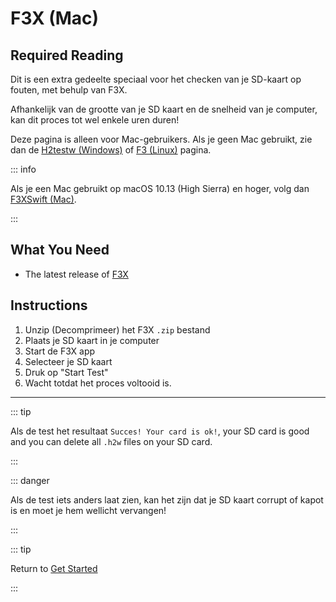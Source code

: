# F3X (Mac)

## Required Reading

Dit is een extra gedeelte speciaal voor het checken van je SD-kaart op fouten, met behulp van F3X.

Afhankelijk van de grootte van je SD kaart en de snelheid van je computer, kan dit proces tot wel enkele uren duren!

Deze pagina is alleen voor Mac-gebruikers. Als je geen Mac gebruikt, zie dan de [H2testw (Windows)](h2testw-\(windows\)) of [F3 (Linux)](f3-\(linux\)) pagina.

::: info

Als je een Mac gebruikt op macOS 10.13 (High Sierra) en hoger, volg dan [F3XSwift (Mac)](f3xswift-\(mac\)).

:::

## What You Need

- The latest release of [F3X](https://github.com/insidegui/F3X/releases/latest)

## Instructions

1. Unzip (Decomprimeer) het F3X `.zip` bestand
2. Plaats je SD kaart in je computer
3. Start de F3X app
4. Selecteer je SD kaart
5. Druk op "Start Test"
6. Wacht totdat het proces voltooid is.

___

::: tip

Als de test het resultaat `Succes! Your card is ok!`, your SD card is good and you can delete all `.h2w` files on your SD card.

:::

::: danger

Als de test iets anders laat zien, kan het zijn dat je SD kaart corrupt of kapot is en moet je hem wellicht vervangen!

:::

::: tip

Return to [Get Started](get-started)

:::
